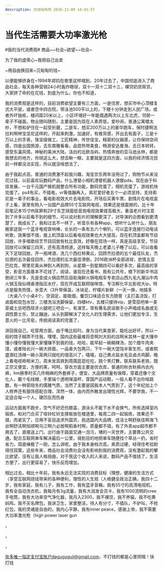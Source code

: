```yaml
---
description: 大咕咕咕鸡 2016-12-09 14:41:57
---
```


# 当代生活需要大功率激光枪

\#我的当代消费观# 商品\~\~社会\~欲望\~\~社会\~

为了我的虚荣心\~我把自己出卖

\~用自由换回来\~沉甸甸的钱\~

以便能够挤身在\~1994年郑钧在歌里这样唱到，20年过去了，中国彻底进入了商品社会，每天各种营销24小时轰炸眼球，双十一双十二双十三，裸贷奶贷屌贷，大家拼了命的在花钱，到底为什么，你也不知道，

我的消费观是这样的，目前消费欲望主要有三方面，一是住房，想买市中心顶楼复式大平层，或者空中四合院，带泳池500平以上的，下楼十分钟走到人民广场，或者外环独栋，楼间距20米以上，小区环境好一年能偶遇两次以上东北虎，邻居一辈子不碰面，物业随叫随到，主要是因为现在人素质低，爱吵闹，普通公寓楼太吵，不想和驴住在一起受折磨，二是车，想买200万以上的豪华跑车，保时捷啊法拉利啊林宝坚尼这样的，开起来刺激，加速好，有推背感，开出去有面子，三是十万以上的手表，珠宝级做工，工匠精神，传世佳宝，精密的仪器感，让你保持空间感，四是出国旅游，去东南雅看看，品尝热带美食，畅游安达曼海，去日本转转，感受东瀛风情，神秘的美洲大陆，洁白的北欧岛屿，热情奔放的亚马逊丛林，都是我想去的地方，你球这么大，想去瞅一眼，主要就是这四方面，以我的经济情况目前一样都没法实现，所以就没啥想法了，

由于我起点高，普通的消费激不起我兴趣，淘宝京东两年没用过了，购物节从来没花过钱，以前喜欢玩数码产品，什么港督小相机港督机器人港督pda，现在由于科技发展，一台千元国产猴机就整合所有功能，数码完蛋了，相机完蛋了，游戏机快完蛋了。ps4有买，不插电，vr等值蹦再入，索尼爱好者五个一必须坚持，支持索尼是一辈子的事业，看电影视效大片去电影院，开场后买黄牛票，剧情片在电视盒子上看，家里有购入一台国产品牌55寸互联网电视，效果还是很震撼的，比十年前笔记本15寸tft尿屏和29寸东芝球面低音炮电视效果提高极大，重温老片时注意到了许多以前看不到的细节，可以说对影片的理解更深了，对导演的企图看到更清楚了，我成长了，我和过去不一样了，听音乐有各种app，想听什么听什么，朋友搬家送我一个蓝牙电视音响棒，长长的一条有五六个喇叭，可以蓝牙连接行动电话听歌，效果很不错，接上机顶盒以后看电视效果也大大提高，现在机顶盒都有节目回放，许多唱歌综艺节目回放有杜比音效，好像在现场一样，真是高级享受，节目回放可以保留三四天，还有高清频道，这样每天晚上老婆儿子睡了以后，可以收看天下足球回放，开一瓶啤酒，洗几个西红柿黄瓜，回顾杰拉德的五个最佳队友，杰拉德的五次最佳回传，杰拉德的五次最佳滑倒，2016欧洲杯全部进球，悲情五亚巴拉克，穆里尼奥从神到人再到狗，从星期一到星期四可以看好多次，最高级的享受，影音方面基本不花钱了，阅读，谁现在还看书，我有公共号，楼下的新华书店倒闭三年多，先是变成火锅店然后自助海鲜火锅电瓶车专卖店山西九毛九潮汕牛肉火锅玉指仙境香港指压水疗，现在开成互联网咖啡馆，专注孵化华北影视大ip，特点是服务热情，水壶大（3升带保温，冰块足，柠檬片新鲜（一天一换，地插多（大桌八个小桌4个，空调足，能吸烟，餐饮口味适合东方肠胃（主打盖浇饭，打卤面和现包水饺，三楼洗浴洗脚保留，四楼ktv，五楼只接待vip，是雪茄吧单一麦芽威士忌吧西班牙火腿吧三吧合一，有演艺，常有著名民谣歌手小声唱成名曲或无调性爵士乐，禁止蹦迪，从头到脚解决了文化人的生理需求，让他们更加专注，生意火的一比吊皂，传统阅读真的完蛋了，

讲回我自己，吃穿用方面，由于嘴比较叼，身为当代美食家，能吃出好坏，所以一般的馆子糊弄不住我，嘿嘿，国内这些最难将息啊刘大妈的店啊米其林一星大懂中懂小懂你懂我懂大家懂赚不到我的钱，哈哈，能早起一碗糊辣汤，加个腊牛肉夹馍，或者陆长兴一碗大排面，一品香大包两只，下午一碗大馄饨半客生煎，或者熙盛源红汤辣一碗小笼两只就吃的很高兴了，嘻嘻，自己煮点盐水毛豆卤点鸡脚，晚上看电视咂咂米刀，周末坐高铁到周围逛逛吃吃，跳个黑灯舞，联系联系老铁，既正宗又便宜，方便的莱，呵呵，穿衣方面主要是优衣库，普通的秋衣秋裤内衣内裤，hm换季时买几件棉麻的外套裤子，便宜，大品牌质量有保障，穿着还像个文化人，戴个毛线帽，手里端个透明保温杯，穿国产运动鞋，一般人看不出你啥路数，有一种郭晓冬的儒雅气质，当然了主要是因我本人气质到了，这个年纪加上个人修养还有服饰搭配合理，浑然一体，由内而外散发出理性光辉，不要学我，不一定适合每一个人，硬凹反而伤身

运动方面我不跑步，空气不好还伤膝盖，游泳头不能下水不会换气，所有选择室内锻炼，和对门合买了哑铃杠铃支撑板放在楼道里，每周二四一起锻炼，效果还不错，肉紧实了，日用不盲目追求外国货，挑选国内大品牌，佳洁士啊舒肤佳啊海飞丝啊舒洁啊恒顺啊乌江啊六必居啊稻香村啊，质量都不错，有了外卖app超市都不用去了，直接送上门，出行由于路面交通一泡污，堵的一天世界，主要靠公共交通，配合互联网单车解决最后一公里，骑到目的地把单车随便找个草丛一扔，省时省力，简直棒极了一刚，怎么讲呢，由于我本身档次高，素质过硬，经得住考验耐得住寂寞，这些年来，商品社会消费社会没有影响到我的消费观，没有激起我的攀比欲望，没有让我人格扭曲，对于我这个收入的人来说，数码产品不值钱了，生活方便了，出行更容易了，快乐反而增加，

相比过去，相比十年前，我有永远无法实现的消费目标（理想，健康的生活方式（享受互联网烧钱带来的各种便利，理性的人生观（人格健全政治正确，我四十二岁，我有家庭，我有儿子，我有工作，我有蓝牙音箱，我有55寸的高清电视机，我有全自动洗衣机，我每月有3g流量，我有大润发会员卡，我有1000流明的cree手电筒，我有大功率空气净化器，我月入2300，我不裸贷，我不养猫，我不吃黄焖鸡，我不买名牌包，我讲卫生，家里整洁，待人有分寸，不插队，不驴叫，不抢红包，我的灵魂是自由的，我内心平静，我有inner peace，感谢上帝，我不需要大功率激光枪（high power laser gun

，

，

，

张多唯一指定支付宝账户daguguguji@gmail.com，不打钱的都是心里阴暗！快打钱
